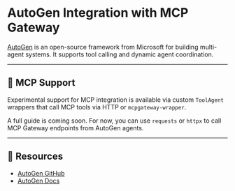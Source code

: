 # AutoGen Integration with MCP Gateway

[AutoGen](https://github.com/microsoft/autogen) is an open-source framework from Microsoft for building multi-agent systems. It supports tool calling and dynamic agent coordination.

---

## 🔧 MCP Support

Experimental support for MCP integration is available via custom `ToolAgent` wrappers that call MCP tools via HTTP or `mcpgateway-wrapper`.

A full guide is coming soon. For now, you can use `requests` or `httpx` to call MCP Gateway endpoints from AutoGen agents.

---

## 🔗 Resources

- [AutoGen GitHub](https://github.com/microsoft/autogen)
- [AutoGen Docs](https://microsoft.github.io/autogen)
